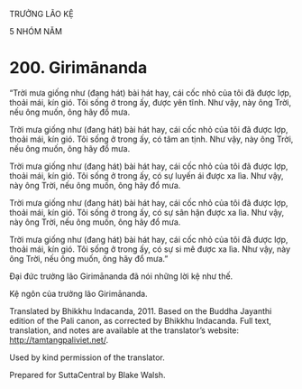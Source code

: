 TRƯỞNG LÃO KỆ

5 NHÓM NĂM

# 200\. Girimānanda

“Trời mưa giống như (đang hát) bài hát hay, cái cốc nhỏ của tôi đã được lợp, thoải mái, kín gió. Tôi sống ở trong ấy, được yên tĩnh. Như vậy, này ông Trời, nếu ông muốn, ông hãy đổ mưa.

Trời mưa giống như (đang hát) bài hát hay, cái cốc nhỏ của tôi đã được lợp, thoải mái, kín gió. Tôi sống ở trong ấy, có tâm an tịnh. Như vậy, này ông Trời, nếu ông muốn, ông hãy đổ mưa.

Trời mưa giống như (đang hát) bài hát hay, cái cốc nhỏ của tôi đã được lợp, thoải mái, kín gió. Tôi sống ở trong ấy, có sự luyến ái được xa lìa. Như vậy, này ông Trời, nếu ông muốn, ông hãy đổ mưa.

Trời mưa giống như (đang hát) bài hát hay, cái cốc nhỏ của tôi đã được lợp, thoải mái, kín gió. Tôi sống ở trong ấy, có sự sân hận được xa lìa. Như vậy, này ông Trời, nếu ông muốn, ông hãy đổ mưa.

Trời mưa giống như (đang hát) bài hát hay, cái cốc nhỏ của tôi đã được lợp, thoải mái, kín gió. Tôi sống ở trong ấy, có sự si mê được xa lìa. Như vậy, này ông Trời, nếu ông muốn, ông hãy đổ mưa.”

Đại đức trưởng lão Girimānanda đã nói những lời kệ như thế.

Kệ ngôn của trưởng lão Girimānanda.

Translated by Bhikkhu Indacanda, 2011. Based on the Buddha Jayanthi edition of the Pali canon, as corrected by Bhikkhu Indacanda. Full text, translation, and notes are available at the translator’s website: http://tamtangpaliviet.net/.

Used by kind permission of the translator.

Prepared for SuttaCentral by Blake Walsh.